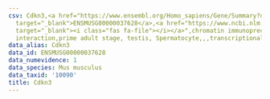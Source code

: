 ```yaml
---
csv: Cdkn3,<a href="https://www.ensembl.org/Homo_sapiens/Gene/Summary?db=core;g=ENSMUSG00000037628"
  target="_blank">ENSMUSG00000037628</a>,<a href="https://www.ncbi.nlm.nih.gov/pubmed/25450459"
  target="_blank"><i class="fas fa-file"></i></a>",chromatin immunoprecipitation assay,direct
  interaction,prime adult stage, testis, Spermatocyte,,,transcriptional regulation,
data_alias: Cdkn3
data_id: ENSMUSG00000037628
data_numevidence: 1
data_species: Mus musculus
data_taxid: '10090'
title: Cdkn3
---
```

